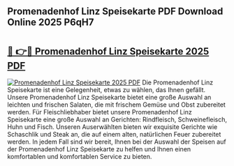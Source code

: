 ## Promenadenhof Linz Speisekarte PDF Download Online 2025 P6qH7

# <h2><a href="http://gca4dya.nevu.top/?p=Promenadenhof+Linz+Speisekarte">🔗 👉🔴 Promenadenhof Linz Speisekarte 2025 PDF</a></h2>

[![Promenadenhof Linz Speisekarte 2025 PDF](https://i.imgur.com/dBaPXMq.png)](http://gca4dya.nevu.top/?p=Promenadenhof+Linz+Speisekarte)
Die Promenadenhof Linz Speisekarte ist eine Gelegenheit, etwas zu wählen, das Ihnen gefällt. Unsere Promenadenhof Linz Speisekarte bietet eine große Auswahl an leichten und frischen Salaten, die mit frischem Gemüse und Obst zubereitet werden. Für Fleischliebhaber bietet unsere Promenadenhof Linz Speisekarte eine große Auswahl an Gerichten: Rindfleisch, Schweinefleisch, Huhn und Fisch. Unseren Auserwählten bieten wir exquisite Gerichte wie Schaschlik und Steak an, die auf einem alten, natürlichen Feuer zubereitet werden. In jedem Fall sind wir bereit, Ihnen bei der Auswahl der Speisen auf der Promenadenhof Linz Speisekarte zu helfen und Ihnen einen komfortablen und komfortablen Service zu bieten.
